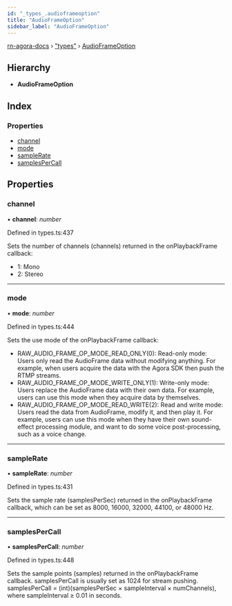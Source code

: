 ```yaml
---
id: "_types_.audioframeoption"
title: "AudioFrameOption"
sidebar_label: "AudioFrameOption"
---
```


[rn-agora-docs](../globals.md) › ["types"](../modules/_types_.md) › [AudioFrameOption](_types_.audioframeoption.md)

## Hierarchy

* **AudioFrameOption**

## Index

### Properties

* [channel](_types_.audioframeoption.md#channel)
* [mode](_types_.audioframeoption.md#mode)
* [sampleRate](_types_.audioframeoption.md#samplerate)
* [samplesPerCall](_types_.audioframeoption.md#samplespercall)

## Properties

###  channel

• **channel**: *number*

Defined in types.ts:437

Sets the number of channels (channels) returned in the onPlaybackFrame callback:
- 1: Mono
- 2: Stereo

___

###  mode

• **mode**: *number*

Defined in types.ts:444

Sets the use mode of the onPlaybackFrame callback:
- RAW_AUDIO_FRAME_OP_MODE_READ_ONLY(0): Read-only mode: Users only read the AudioFrame data without modifying anything. For example, when users acquire the data with the Agora SDK then push the RTMP streams.
- RAW_AUDIO_FRAME_OP_MODE_WRITE_ONLY(1): Write-only mode: Users replace the AudioFrame data with their own data. For example, users can use this mode when they acquire data by themselves.
- RAW_AUDIO_FRAME_OP_MODE_READ_WRITE(2): Read and write mode: Users read the data from AudioFrame, modify it, and then play it. For example, users can use this mode when they have their own sound-effect processing module, and want to do some voice post-processing, such as a voice change.

___

###  sampleRate

• **sampleRate**: *number*

Defined in types.ts:431

Sets the sample rate (samplesPerSec) returned in the onPlaybackFrame callback, which can be set as 8000, 16000, 32000, 44100, or 48000 Hz.

___

###  samplesPerCall

• **samplesPerCall**: *number*

Defined in types.ts:448

Sets the sample points (samples) returned in the onPlaybackFrame callback. samplesPerCall is usually set as 1024 for stream pushing. samplesPerCall = (int)(samplesPerSec × sampleInterval × numChannels), where sampleInterval ≥ 0.01 in seconds.
